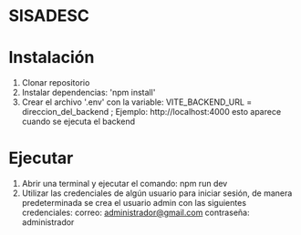 # SISADESC

# Instalación
1. Clonar repositorio
2. Instalar dependencias: 'npm install'
3. Crear el archivo '.env' con la variable:
   VITE_BACKEND_URL = direccion_del_backend ; Ejemplo: http://localhost:4000 esto aparece cuando se ejecuta el backend

# Ejecutar
1. Abrir una terminal y ejecutar el comando: npm run dev
2. Utilizar las credenciales de algún usuario para iniciar sesión, de manera predeterminada se crea el usuario admin con las siguientes credenciales:
   correo: administrador@gmail.com
   contraseña: administrador